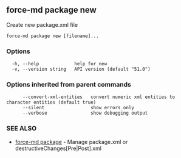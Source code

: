 ## force-md package new

Create new package.xml file

```
force-md package new [filename]...
```

### Options

```
  -h, --help             help for new
  -v, --version string   API version (default "51.0")
```

### Options inherited from parent commands

```
      --convert-xml-entities   convert numeric xml entities to character entities (default true)
      --silent                 show errors only
      --verbose                show debugging output
```

### SEE ALSO

* [force-md package](force-md_package.md)	 - Manage package.xml or destructiveChanges[Pre|Post].xml

